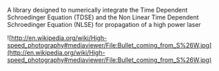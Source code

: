 A library designed to numerically integrate the Time Dependent Schroedinger Equation (TDSE) and the Non Linear Time Dependent Schroedinger Equation (NLSE) for propagation of a high power laser


![http://en.wikipedia.org/wiki/High-speed_photography#mediaviewer/File:Bullet_coming_from_S%26W.jpg](http://en.wikipedia.org/wiki/High-speed_photography#mediaviewer/File:Bullet_coming_from_S%26W.jpg)